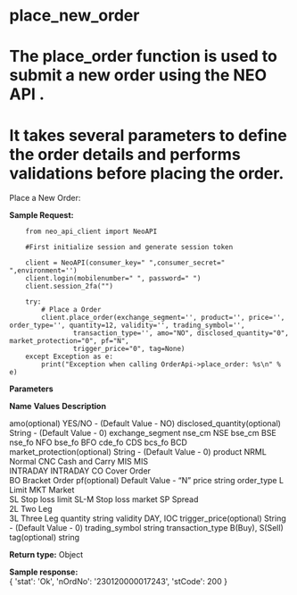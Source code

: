 #  **place_new_order**

# The place_order function is used to submit a new order using the NEO API . 
# It takes several parameters to define the order details and performs validations before placing the order.
 

Place a New Order:

**Sample Request:**

        from neo_api_client import NeoAPI
        
        #First initialize session and generate session token

        client = NeoAPI(consumer_key=" ",consumer_secret=" ",environment='')
        client.login(mobilenumber=" ", password=" ")
        client.session_2fa("")

        try:
            # Place a Order
            client.place_order(exchange_segment='', product='', price='', order_type='', quantity=12, validity='', trading_symbol='',
                    transaction_type='', amo="NO", disclosed_quantity="0", market_protection="0", pf="N",
                    trigger_price="0", tag=None)
        except Exception as e:
            print("Exception when calling OrderApi->place_order: %s\n" % e)


**Parameters**

**Name**                                **Values**                            **Description**

amo(optional)                           YES/NO - (Default Value - NO)
disclosed_quantity(optional)            String - (Default Value - 0)
exchange_segment                        nse_cm NSE 
                                        bse_cm BSE
                                        nse_fo NFO 
                                        bse_fo BFO 
                                        cde_fo CDS 
                                        bcs_fo BCD 
market_protection(optional)             String - (Default Value - 0)
product                                 NRML Normal
                                        CNC Cash and Carry 
                                        MIS MIS          
                                        INTRADAY INTRADAY
                                        CO Cover Order   
                                        BO Bracket Order 
pf(optional)                            Default Value - “N”
price                                   string
order_type                              L Limit 
                                        MKT Market    
                                        SL Stop loss limit 
                                        SL-M Stop loss  market
                                        SP Spread     
                                        2L Two Leg    
                                        3L Three Leg
quantity                                string
validity                                DAY, IOC
trigger_price(optional)                 String - (Default Value - 0)
trading_symbol                          string
transaction_type                        B(Buy), S(Sell)
tag(optional)                           string


**Return type:** Object

**Sample response:**               
               {
                'stat': 'Ok',
                'nOrdNo': '230120000017243',
                'stCode': 200
                }


